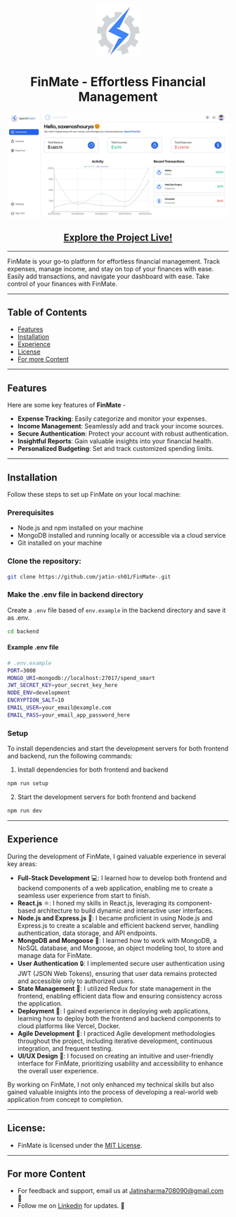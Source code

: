 <p align="center">
  <img src="frontend/public/logo.webp" width="100" />
</p>
<h1 align="center">FinMate - Effortless Financial Management</h1>

<img src="frontend/src/assets/dashboard.webp" />

<h2 align="center">
  <a href="https://FinMate-dev.vercel.app">Explore the Project Live!</a>
</h2>

<hr/>

FinMate is your go-to platform for effortless financial management. Track expenses, manage income, and stay on top of your finances with ease. Easily add transactions, and navigate your dashboard with ease. Take control of your finances with FinMate.

<hr/>

## Table of Contents

- [Features](#features)
- [Installation](#installation)
- [Experience](#experience)
- [License](#license)
- [For more Content](#for-more-content)

<hr>

## Features

Here are some key features of **FinMate** -

- **Expense Tracking**: Easily categorize and monitor your expenses.
- **Income Management**: Seamlessly add and track your income sources.
- **Secure Authentication**: Protect your account with robust authentication.
- **Insightful Reports**: Gain valuable insights into your financial health.
- **Personalized Budgeting**: Set and track customized spending limits.

<hr/>

## Installation

Follow these steps to set up FinMate on your local machine:

### Prerequisites

- Node.js and npm installed on your machine
- MongoDB installed and running locally or accessible via a cloud service
- Git installed on your machine

### Clone the repository:

```bash
git clone https://github.com/jatin-sh01/FinMate-.git
```

### Make the .env file in backend directory

Create a `.env` file based of `env.example` in the backend directory and save it as .env.

```bash
cd backend
```

#### Example .env file

```bash
# .env.example
PORT=3000
MONGO_URI=mongodb://localhost:27017/spend_smart
JWT_SECRET_KEY=your_secret_key_here
NODE_ENV=development
ENCRYPTION_SALT=10
EMAIL_USER=your_email@example.com
EMAIL_PASS=your_email_app_password_here
```

### Setup

To install dependencies and start the development servers for both frontend and backend, run the following commands:

1. Install dependencies for both frontend and backend

```bash
npm run setup
```

2. Start the development servers for both frontend and backend

```bash
npm run dev
```

<hr/>

## Experience

During the development of FinMate, I gained valuable experience in several key areas:

- **Full-Stack Development** 💻: I learned how to develop both frontend and backend components of a web application, enabling me to create a seamless user experience from start to finish.
- **React.js** ⚛️: I honed my skills in React.js, leveraging its component-based architecture to build dynamic and interactive user interfaces.
- **Node.js and Express.js** 🚀: I became proficient in using Node.js and Express.js to create a scalable and efficient backend server, handling authentication, data storage, and API endpoints.
- **MongoDB and Mongoose** 🍃: I learned how to work with MongoDB, a NoSQL database, and Mongoose, an object modeling tool, to store and manage data for FinMate.
- **User Authentication** 🔒: I implemented secure user authentication using JWT (JSON Web Tokens), ensuring that user data remains protected and accessible only to authorized users.
- **State Management** 🔄: I utilized Redux for state management in the frontend, enabling efficient data flow and ensuring consistency across the application.
- **Deployment** 🚀: I gained experience in deploying web applications, learning how to deploy both the frontend and backend components to cloud platforms like Vercel, Docker.
- **Agile Development** 🔄: I practiced Agile development methodologies throughout the project, including iterative development, continuous integration, and frequent testing.
- **UI/UX Design** 🎨: I focused on creating an intuitive and user-friendly interface for FinMate, prioritizing usability and accessibility to enhance the overall user experience.

By working on FinMate, I not only enhanced my technical skills but also gained valuable insights into the process of developing a real-world web application from concept to completion.

<hr/>

## License:

- FinMate is licensed under the [MIT License](LICENSE).

<hr/>

## For more Content

- For feedback and support, email us at Jatinsharma708090@gmail.com  📧
- Follow me on [Linkedin](https://www.linkedin.com/in/Jatinsharma-) for updates. 🔗
